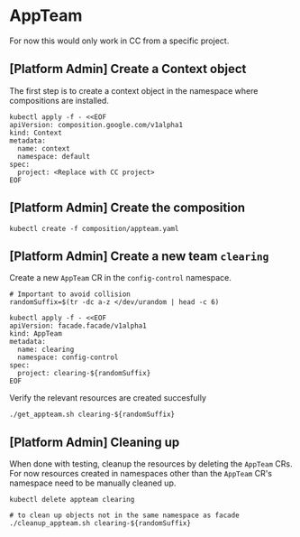 # AppTeam 

For now this would only work in CC from a specific project.

## [Platform Admin] Create a Context object

The first step is to create a context object in the namespace where compositions are installed.

```
kubectl apply -f - <<EOF
apiVersion: composition.google.com/v1alpha1
kind: Context
metadata:
  name: context
  namespace: default
spec:
  project: <Replace with CC project>
EOF
```

## [Platform Admin] Create the composition

```
kubectl create -f composition/appteam.yaml
```

## [Platform Admin] Create a new team `clearing`

Create a new `AppTeam` CR in the `config-control` namespace.

```
# Important to avoid collision
randomSuffix=$(tr -dc a-z </dev/urandom | head -c 6)

kubectl apply -f - <<EOF
apiVersion: facade.facade/v1alpha1
kind: AppTeam
metadata:
  name: clearing
  namespace: config-control
spec:
  project: clearing-${randomSuffix}
EOF
```

Verify the relevant resources are created succesfully

```
./get_appteam.sh clearing-${randomSuffix}
```

## [Platform Admin] Cleaning up

When done with testing, cleanup the resources by deleting the `AppTeam` CRs.
For now resources created in namespaces other than the `AppTeam` CR's namespace need to be manually cleaned up.

```
kubectl delete appteam clearing

# to clean up objects not in the same namespace as facade
./cleanup_appteam.sh clearing-${randomSuffix}
```